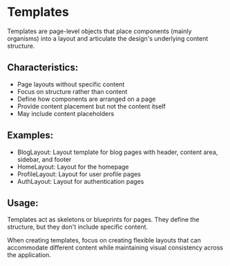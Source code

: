 # Templates

Templates are page-level objects that place components (mainly organisms) into a layout and articulate the design's underlying content structure.

## Characteristics:
- Page layouts without specific content
- Focus on structure rather than content
- Define how components are arranged on a page
- Provide content placement but not the content itself
- May include content placeholders

## Examples:
- BlogLayout: Layout template for blog pages with header, content area, sidebar, and footer
- HomeLayout: Layout for the homepage
- ProfileLayout: Layout for user profile pages
- AuthLayout: Layout for authentication pages

## Usage:
Templates act as skeletons or blueprints for pages. They define the structure, but they don't include specific content.

When creating templates, focus on creating flexible layouts that can accommodate different content while maintaining visual consistency across the application. 